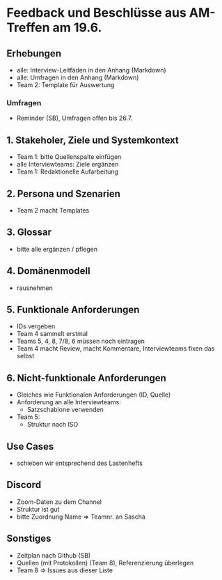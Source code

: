 # Feedback und Beschlüsse aus AM-Treffen am 19.6.

## Erhebungen
* alle: Interview-Leitfäden in den Anhang (Markdown)
* alle: Umfragen in den Anhang (Markdown)
* Team 2: Template für Auswertung

### Umfragen
* Reminder (SB), Umfragen offen bis 26.7.

## 1. Stakeholer, Ziele und Systemkontext
* Team 1: bitte Quellenspalte einfügen
* alle Interviewteams: Ziele ergänzen
* Team 1: Redaktionelle Aufarbeitung

## 2. Persona und Szenarien
* Team 2 macht Templates

## 3. Glossar
* bitte alle ergänzen / pflegen

## 4. Domänenmodell
* rausnehmen

## 5. Funktionale Anforderungen
* IDs vergeben
* Team 4 sammelt erstmal
* Teams 5, 4, 8, 7/8, 6 müssen noch eintragen
* Team 4 macht Review, macht Kommentare, Interviewteams fixen das selbst

## 6. Nicht-funktionale Anforderungen
* Gleiches wie Funktionalen Anforderungen (ID, Quelle)
* Anforderung an alle Interviewteams: 
  * Satzschablone verwenden
* Team 5: 
  * Struktur nach ISO

## Use Cases
* schieben wir entsprechend des Lastenhefts

## Discord
* Zoom-Daten zu dem Channel
* Struktur ist gut
* bitte Zuordnung Name => Teamnr. an Sascha

## Sonstiges
* Zeitplan nach Github (SB)
* Quellen (mit Protokollen) (Team 8), Referenzierung überlegen
* Team 8 => Issues aus dieser Liste


